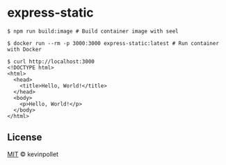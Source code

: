 # express-static

```shell
$ npm run build:image # Build container image with seel

$ docker run --rm -p 3000:3000 express-static:latest # Run container with Docker

$ curl http://localhost:3000
<!DOCTYPE html>
<html>
  <head>
    <title>Hello, World!</title>
  </head>
  <body>
    <p>Hello, World!</p>
  </body>
</html>
```

## License

[MIT](../../LICENSE.md) © kevinpollet
